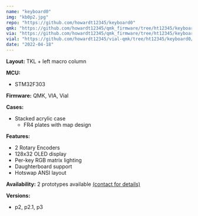 ```yaml
---
name: "keyboard0"
img: "kb0p2.jpg"
repo: "https://github.com/howardt12345/keyboard0"
qmk: "https://github.com/howardt12345/qmk_firmware/tree/ht12345/keyboard0/keyboards/ht12345/keyboard0"
via: "https://github.com/howardt12345/qmk_firmware/tree/ht12345/keyboard0/keyboards/ht12345/keyboard0/keymaps/via"
vial: "https://github.com/howardt12345/vial-qmk/tree/ht12345/keyboard0/keyboards/ht12345/keyboard0"
date: "2022-04-18"
---
```


**Layout:** TKL + left macro column

**MCU:**
- STM32F303

**Firmware:** QMK, VIA, Vial

**Cases:** 
- Stacked acrylic case
  - FR4 plates with map design

**Features:**
- 2 Rotary Encoders
- 128x32 OLED display
- Per-key RGB matrix lighting
- Daughterboard support
- Hotswap ANSI layout

**Availability:** 2 prototypes available [(contact for details)](mailto:me@howardt12345.com)

**Versions:** 
- p2, p2.1, p3
